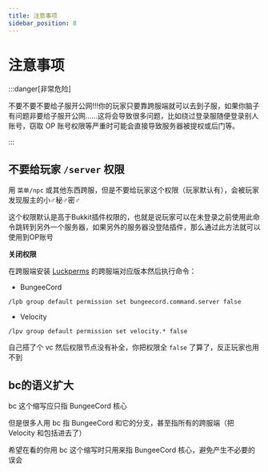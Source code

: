 ```yaml
---
title: 注意事项
sidebar_position: 8
---
```


# 注意事项

:::danger[非常危险]

不要不要不要给子服开公网!!!你的玩家只要靠跨服端就可以去到子服，如果你脑子有问题非要给子服开公网......这将会导致很多问题，比如绕过登录服随便登录别人账号，窃取 OP 账号权限等严重时可能会直接导致服务器被提权或后门等。

:::

## 不要给玩家 `/server` 权限

用 `菜单/npc` 或其他东西跨服，但是不要给玩家这个权限（玩家默认有），会被玩家发现服主的小♂秘♂密♂

这个权限默认是高于Bukkit插件权限的，也就是说玩家可以在未登录之前使用此命令跳转到另外一个服务器，如果另外的服务器没登陆插件，那么通过此方法就可以使用到OP账号

**关闭权限**

在跨服端安装 [Luckperms](/docs/process/plugin/管理工具/权限管理/概览.md) 的跨服端对应版本然后执行命令：

- BungeeCord

```
/lpb group default permission set bungeecord.command.server false
```

- Velocity

```
/lpv group default permission set velocity.* false
```

自己搭了个 vc 然后权限节点没有补全，你把权限全 `false` 了算了，反正玩家也用不到


## bc的语义扩大

bc 这个缩写应只指 BungeeCord 核心

但是很多人用 bc 指 BungeeCord 和它的分支，甚至指所有的跨服端（把 Velocity 和包括进去了）

希望在看的你用 bc 这个缩写时只用来指 BungeeCord 核心，避免产生不必要的误会
